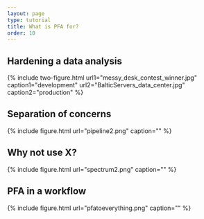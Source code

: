 ```yaml
---
layout: page
type: tutorial
title: What is PFA for?
order: 10
---
```


## Hardening a data analysis

{% include two-figure.html url1="messy_desk_contest_winner.jpg" caption1="development" url2="BalticServers_data_center.jpg" caption2="production" %}

## Separation of concerns

{% include figure.html url="pipeline2.png" caption="" %}

## Why not use X?

{% include figure.html url="spectrum2.png" caption="" %}

## PFA in a workflow

{% include figure.html url="pfatoeverything.png" caption="" %}
